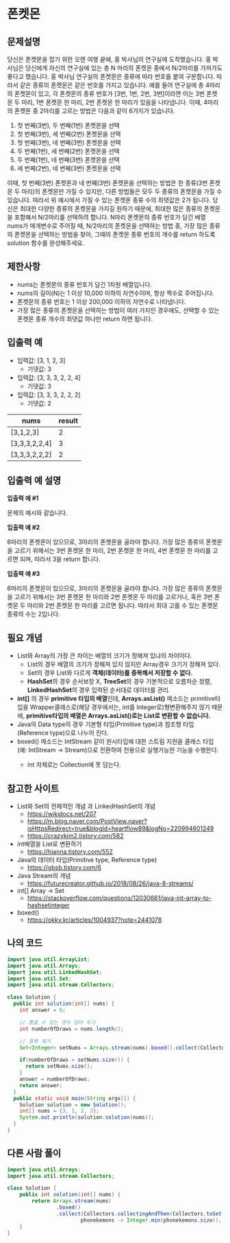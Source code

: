 # 폰켓몬

## 문제설명

당신은 폰켓몬을 잡기 위한 오랜 여행 끝에, 홍 박사님의 연구실에 도착했습니다. 홍 박사님은 당신에게 자신의 연구실에 있는 총 N 마리의 폰켓몬 중에서 N/2마리를 가져가도 좋다고 했습니다.
홍 박사님 연구실의 폰켓몬은 종류에 따라 번호를 붙여 구분합니다. 따라서 같은 종류의 폰켓몬은 같은 번호를 가지고 있습니다. 예를 들어 연구실에 총 4마리의 폰켓몬이 있고, 각 폰켓몬의 종류 번호가 [3번, 1번, 2번, 3번]이라면 이는 3번 폰켓몬 두 마리, 1번 폰켓몬 한 마리, 2번 폰켓몬 한 마리가 있음을 나타냅니다. 이때, 4마리의 폰켓몬 중 2마리를 고르는 방법은 다음과 같이 6가지가 있습니다.
  
1. 첫 번째(3번), 두 번째(1번) 폰켓몬을 선택
2. 첫 번째(3번), 세 번째(2번) 폰켓몬을 선택
3. 첫 번째(3번), 네 번째(3번) 폰켓몬을 선택
4. 두 번째(1번), 세 번째(2번) 폰켓몬을 선택
5. 두 번째(1번), 네 번째(3번) 폰켓몬을 선택
6. 세 번째(2번), 네 번째(3번) 폰켓몬을 선택

이때, 첫 번째(3번) 폰켓몬과 네 번째(3번) 폰켓몬을 선택하는 방법은 한 종류(3번 폰켓몬 두 마리)의 폰켓몬만 가질 수 있지만, 다른 방법들은 모두 두 종류의 폰켓몬을 가질 수 있습니다. 따라서 위 예시에서 가질 수 있는 폰켓몬 종류 수의 최댓값은 2가 됩니다.
당신은 최대한 다양한 종류의 폰켓몬을 가지길 원하기 때문에, 최대한 많은 종류의 폰켓몬을 포함해서 N/2마리를 선택하려 합니다. N마리 폰켓몬의 종류 번호가 담긴 배열 nums가 매개변수로 주어질 때, N/2마리의 폰켓몬을 선택하는 방법 중, 가장 많은 종류의 폰켓몬을 선택하는 방법을 찾아, 그때의 폰켓몬 종류 번호의 개수를 return 하도록 solution 함수를 완성해주세요.

## 제한사항

- nums는 폰켓몬의 종류 번호가 담긴 1차원 배열입니다.
- nums의 길이(N)는 1 이상 10,000 이하의 자연수이며, 항상 짝수로 주어집니다.
- 폰켓몬의 종류 번호는 1 이상 200,000 이하의 자연수로 나타냅니다.
- 가장 많은 종류의 폰켓몬을 선택하는 방법이 여러 가지인 경우에도, 선택할 수 있는 폰켓몬 종류 개수의 최댓값 하나만 return 하면 됩니다.

## 입출력 예

- 입력값: 	[3, 1, 2, 3]
  - 기댓값: 3
- 입력값: [3, 3, 3, 2, 2, 4]
  - 기댓값: 3
- 입력값: 	[3, 3, 3, 2, 2, 2]
  - 기댓값: 2

| nums          | result |
|---------------|--------|
|  [3,1,2,3]    | 2      |
| [3,3,3,2,2,4] | 3      |
| [3,3,3,2,2,2] | 2      |

## 입출력 예 설명

**입출력 예 #1**

문제의 예시와 같습니다.

**입출력 예 #2**

6마리의 폰켓몬이 있으므로, 3마리의 폰켓몬을 골라야 합니다.
가장 많은 종류의 폰켓몬을 고르기 위해서는 3번 폰켓몬 한 마리, 2번 폰켓몬 한 마리, 4번 폰켓몬 한 마리를 고르면 되며, 따라서 3을 return 합니다.

**입출력 예 #3**

6마리의 폰켓몬이 있으므로, 3마리의 폰켓몬을 골라야 합니다.
가장 많은 종류의 폰켓몬을 고르기 위해서는 3번 폰켓몬 한 마리와 2번 폰켓몬 두 마리를 고르거나, 혹은 3번 폰켓몬 두 마리와 2번 폰켓몬 한 마리를 고르면 됩니다. 따라서 최대 고를 수 있는 폰켓몬 종류의 수는 2입니다.

## 필요 개념

- List와 Array의 가장 큰 차이는 배열의 크기가 정해져 있냐의 차이이다.
  - List의 경우 배열의 크기가 정해져 있지 않지만 Array경우 크기가 정해져 있다.
  - Set의 경우 List와 다르게 **객체(데이터)를 중복해서 저장할 수 없다.**
  - **HashSet**의 경우 순서보장 X, **TreeSet**의 경우 기본적으로 오름차순 정렬, **LinkedHashSet**의 경우 입력된 순서대로 데이터를 관리.
- **int[]** 의 경우 **primitive 타입의 배열**인데, **Arrays.asList()** 메소드는 primitive타입을 Wrapper클래스로(해당 경우에서는, int를 Integer로)형변환해주지 않기 때문에,
**primitive타입의 배열은 Arrays.asList()로는 List로 변환할 수 없습니다.**
- Java의 Data type의 경우 기본형 타입(Primitive type)과 참조형 타입(Reference type)으로 나누어 진다.
- boxed() 메소드는 IntStream 같이 원시타입에 대한 스트림 지원을 클래스 타입(예: IntStream -> Stream<Integer>)으로 전환하여 전용으로 실행가능한 기능을 수행한다.
  - int 자체로는 Collection에 못 담는다.
## 참고한 사이트
- List와 Set의 전체적인 개념 과 LinkedHashSet의 개념
  - https://wikidocs.net/207
  - https://m.blog.naver.com/PostView.naver?isHttpsRedirect=true&blogId=heartflow89&logNo=220994601249
  - https://crazykim2.tistory.com/582
- int배열을 List로 변환하기
  - https://hianna.tistory.com/552
- Java의 데이터 타입(Primitive type, Reference type)
  - https://gbsb.tistory.com/6
- Java Stream의 개념
  - https://futurecreator.github.io/2018/08/26/java-8-streams/
- int[] Array -> Set
  - https://stackoverflow.com/questions/12030661/java-int-array-to-hashsetinteger
- boxed()
  - https://okky.kr/articles/1004937?note=2441078

## 나의 코드
```java
import java.util.ArrayList;
import java.util.Arrays;
import java.util.LinkedHashSet;
import java.util.Set;
import java.util.stream.Collectors;

class Solution {
  public int solution(int[] nums) {
    int answer = 0;

    // 뽑을 수 있는 갯수 담아 두기
    int numberOfDraws = nums.length/2;

    // 중복 제거
    Set<Integer> setNums = Arrays.stream(nums).boxed().collect(Collectors.toSet());

    if(numberOfDraws > setNums.size()) {
      return setNums.size();
    }
    answer = numberOfDraws;
    return answer;
  }
  public static void main(String args[]) {
    Solution solution = new Solution();
    int[] nums = {3, 1, 2, 3};
    System.out.println(solution.solution(nums));
  }
}
```

## 다른 사람 풀이
```java
import java.util.Arrays;
import java.util.stream.Collectors;

class Solution {
    public int solution(int[] nums) {
        return Arrays.stream(nums)
                .boxed()
                .collect(Collectors.collectingAndThen(Collectors.toSet(),
                        phonekemons -> Integer.min(phonekemons.size(), nums.length / 2)));
    }
}

```